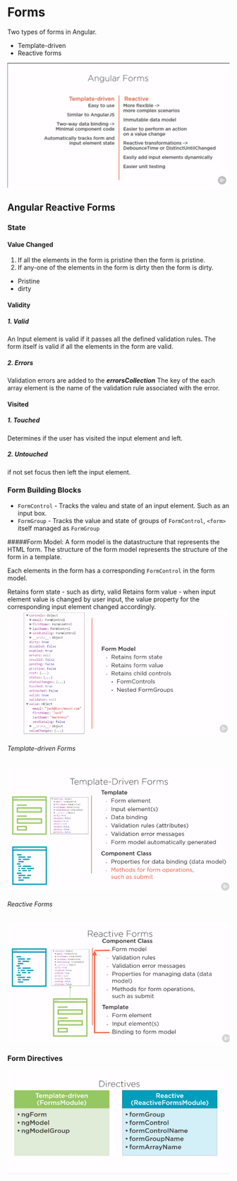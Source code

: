 # Forms
Two types of forms in Angular.
* Template-driven
* Reactive forms

![forms](ReactiveVsTemplateForm.png)
## Angular Reactive Forms

### State
#### Value Changed
1. If all the elements in the form is pristine then the form is pristine.
2. If any-one of the elements in the form is dirty then the form is dirty.

 * Pristine
 * dirty
 
#### Validity
##### 1. Valid 
 An Input element is valid if it passes all the defined validation rules. The form itself is valid if
 all the elements in the form are valid.
 
##### 2. Errors 
 Validation errors are added to the ***errorsCollection*** 
 The key of the each array element is the name of the validation rule associated with the error.
 
#### Visited
##### 1. Touched
Determines if the user has visited the input element and left.

##### 2. Untouched
if not set focus then left the input element.

### Form Building Blocks

* `FormControl` -  Tracks the valeu and state of an input element. Such as an input box.
* `FormGroup` - Tracks the value and state of groups of `FormControl`, `<form>` itself managed as `FormGroup`

#####Form Model:
A form model is the datastructure that represents the HTML form. The structure of the form model represents the structure of the form in a template.

Each elements in the form has a corresponding `FormControl` in the form model.

Retains form state - such as dirty, valid
Retains form value - when input element value is changed by user input, the value property for the corresponding input element changed accordingly.
![form model](FormModel.png)

###### Template-driven Forms
![Template-driven forms](TemplateDrivenForms.png)

###### Reactive Forms
![Reactive forms](ReactiveForms.png)


### Form Directives
![directives](FormDirectivesBoth.png)

